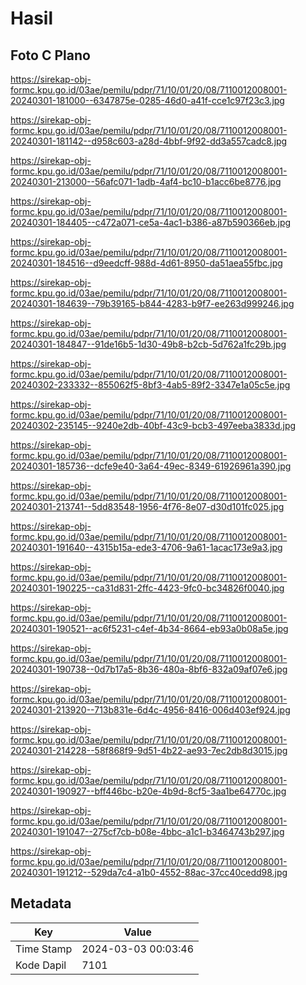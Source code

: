 # Hasil

## Foto C Plano

https://sirekap-obj-formc.kpu.go.id/03ae/pemilu/pdpr/71/10/01/20/08/7110012008001-20240301-181000--6347875e-0285-46d0-a41f-cce1c97f23c3.jpg

https://sirekap-obj-formc.kpu.go.id/03ae/pemilu/pdpr/71/10/01/20/08/7110012008001-20240301-181142--d958c603-a28d-4bbf-9f92-dd3a557cadc8.jpg

https://sirekap-obj-formc.kpu.go.id/03ae/pemilu/pdpr/71/10/01/20/08/7110012008001-20240301-213000--56afc071-1adb-4af4-bc10-b1acc6be8776.jpg

https://sirekap-obj-formc.kpu.go.id/03ae/pemilu/pdpr/71/10/01/20/08/7110012008001-20240301-184405--c472a071-ce5a-4ac1-b386-a87b590366eb.jpg

https://sirekap-obj-formc.kpu.go.id/03ae/pemilu/pdpr/71/10/01/20/08/7110012008001-20240301-184516--d9eedcff-988d-4d61-8950-da51aea55fbc.jpg

https://sirekap-obj-formc.kpu.go.id/03ae/pemilu/pdpr/71/10/01/20/08/7110012008001-20240301-184639--79b39165-b844-4283-b9f7-ee263d999246.jpg

https://sirekap-obj-formc.kpu.go.id/03ae/pemilu/pdpr/71/10/01/20/08/7110012008001-20240301-184847--91de16b5-1d30-49b8-b2cb-5d762a1fc29b.jpg

https://sirekap-obj-formc.kpu.go.id/03ae/pemilu/pdpr/71/10/01/20/08/7110012008001-20240302-233332--855062f5-8bf3-4ab5-89f2-3347e1a05c5e.jpg

https://sirekap-obj-formc.kpu.go.id/03ae/pemilu/pdpr/71/10/01/20/08/7110012008001-20240302-235145--9240e2db-40bf-43c9-bcb3-497eeba3833d.jpg

https://sirekap-obj-formc.kpu.go.id/03ae/pemilu/pdpr/71/10/01/20/08/7110012008001-20240301-185736--dcfe9e40-3a64-49ec-8349-61926961a390.jpg

https://sirekap-obj-formc.kpu.go.id/03ae/pemilu/pdpr/71/10/01/20/08/7110012008001-20240301-213741--5dd83548-1956-4f76-8e07-d30d101fc025.jpg

https://sirekap-obj-formc.kpu.go.id/03ae/pemilu/pdpr/71/10/01/20/08/7110012008001-20240301-191640--4315b15a-ede3-4706-9a61-1acac173e9a3.jpg

https://sirekap-obj-formc.kpu.go.id/03ae/pemilu/pdpr/71/10/01/20/08/7110012008001-20240301-190225--ca31d831-2ffc-4423-9fc0-bc34826f0040.jpg

https://sirekap-obj-formc.kpu.go.id/03ae/pemilu/pdpr/71/10/01/20/08/7110012008001-20240301-190521--ac6f5231-c4ef-4b34-8664-eb93a0b08a5e.jpg

https://sirekap-obj-formc.kpu.go.id/03ae/pemilu/pdpr/71/10/01/20/08/7110012008001-20240301-190738--0d7b17a5-8b36-480a-8bf6-832a09af07e6.jpg

https://sirekap-obj-formc.kpu.go.id/03ae/pemilu/pdpr/71/10/01/20/08/7110012008001-20240301-213920--713b831e-6d4c-4956-8416-006d403ef924.jpg

https://sirekap-obj-formc.kpu.go.id/03ae/pemilu/pdpr/71/10/01/20/08/7110012008001-20240301-214228--58f868f9-9d51-4b22-ae93-7ec2db8d3015.jpg

https://sirekap-obj-formc.kpu.go.id/03ae/pemilu/pdpr/71/10/01/20/08/7110012008001-20240301-190927--bff446bc-b20e-4b9d-8cf5-3aa1be64770c.jpg

https://sirekap-obj-formc.kpu.go.id/03ae/pemilu/pdpr/71/10/01/20/08/7110012008001-20240301-191047--275cf7cb-b08e-4bbc-a1c1-b3464743b297.jpg

https://sirekap-obj-formc.kpu.go.id/03ae/pemilu/pdpr/71/10/01/20/08/7110012008001-20240301-191212--529da7c4-a1b0-4552-88ac-37cc40cedd98.jpg


## Metadata

| Key        | Value               |
| ---------- | ------------------- |
| Time Stamp | 2024-03-03 00:03:46 |
| Kode Dapil | 7101                |



